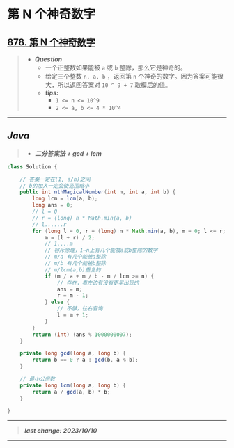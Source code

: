 # 第 N 个神奇数字

## [878. 第 N 个神奇数字](https://leetcode.cn/problems/nth-magical-number/)

> - ***Question***
>   - 一个正整数如果能被 `a` 或 `b` 整除，那么它是神奇的。
>   - 给定三个整数 `n, a, b` ，返回第 `n` 个神奇的数字。因为答案可能很大，所以返回答案对 `10 ^ 9 + 7` 取模后的值。
>   - ***tips:***
>     - `1 <= n <= 10^9`
>     - `2 <= a, b <= 4 * 10^4`

---

## *Java*

> - ***二分答案法 + gcd + lcm***

```java
class Solution {

    // 答案一定在(1, a/n)之间
    // b的加入一定会使范围缩小
    public int nthMagicalNumber(int n, int a, int b) {
        long lcm = lcm(a, b);
        long ans = 0;
        // l = 0
        // r = (long) n * Math.min(a, b)
        // l......r
        for (long l = 0, r = (long) n * Math.min(a, b), m = 0; l <= r; ) {
            m = (l + r) / 2;
            // 1....m
            // 容斥原理，1~n上有几个能被a或b整除的数字
            // m/a 有几个能被a整除
            // m/b 有几个能被b整除
            // m/lcm(a,b)重复的
            if (m / a + m / b - m / lcm >= n) {
                // 存在，看左边有没有更早出现的
                ans = m;
                r = m - 1;
            } else {
                // 不够，往右查询
                l = m + 1;
            }
        }
        return (int) (ans % 1000000007);
    }

    private long gcd(long a, long b) {
        return b == 0 ? a : gcd(b, a % b);
    }

    // 最小公倍数
    private long lcm(long a, long b) {
        return a / gcd(a, b) * b;
    }

}
```

---

> ***last change: 2023/10/10***

---
